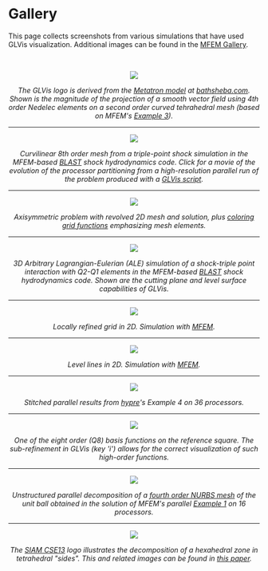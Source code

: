 # Gallery

This page collects screenshots from various simulations that have used GLVis visualization. Additional images can be found in the  [MFEM Gallery](https://github.com/mfem/mfem/wiki/Gallery).

<br>
<center>

[![](img/gallery/logo-gallery.png)](img/gallery/logo-gallery-full.png)

*The GLVis logo is derived from the [Metatron model](http://www.bathsheba.com/downloads/metatron.zip) at [bathsheba.com](http://www.bathsheba.com). Shown is the magnitude of the projection of a smooth vector field using 4th order Nedelec elements on a second order curved tehrahedral mesh (based on MFEM's [Example 3](http://mfem.github.io/doxygen/html/ex3_8cpp_source.html)).*

----

[![](img/gallery/triple-point_BLAST_q8q7.png)](img/gallery/triple-pt-np128.gif)

*Curvilinear 8th order mesh from a triple-point shock simulation in the MFEM-based  [BLAST](http://www.llnl.gov/casc/blast) shock hydrodynamics code. Click for a movie of the evolution of the processor partitioning from a high-resolution parallel run of the problem produced with a [GLVis script](https://github.com/glvis/glvis/wiki/Options-And-Use#glvis-scripts).*

----

![](img/gallery/triple-pt-rz-2-web.png)

*Axisymmetric problem with revolved 2D mesh and solution, plus [coloring grid functions](https://github.com/glvis/glvis/wiki/Options-And-Use#visualizing-functions) emphasizing mesh elements.*

----

[![](img/gallery/tp-3d-ale-black.png)](http://computation.llnl.gov/)

*3D Arbitrary Lagrangian-Eulerian (ALE) simulation of a shock-triple point interaction with Q2-Q1 elements in the MFEM-based [BLAST](http://www.llnl.gov/casc/blast) shock hydrodynamics code. Shown are the cutting plane and level surface capabilities of GLVis.*

----

![](img/gallery/fem2d-1.png)

*Locally refined grid in 2D. Simulation with [MFEM](http://mfem.org).*

----

![](img/gallery/fem2d-2.png)

*Level lines in 2D. Simulation with [MFEM](http://mfem.org).*

----

![](img/gallery/hypre-ex4-np36-n15-K3-C1-U02-F4.png)

*Stitched parallel results from [hypre](http://www.llnl.gov/casc/hypre)'s Example 4 on 36 processors.*

----

![](img/gallery/q8.png)

*One of the eight order (Q8) basis functions on the reference square. The sub-refinement in GLVis (key 'i') allows for the correct visualization of such high-order functions.*

----

![](img/gallery/ball-nurbs-np16.png)

*Unstructured parallel decomposition of a [fourth order NURBS mesh](https://github.com/mfem/mfem/blob/master/data/ball-nurbs.mesh) of the unit ball obtained in the solution of MFEM's parallel [Example 1](https://github.com/mfem/mfem/blob/master/examples/ex1p.cpp) on 16 processors.*

----

![](img/gallery/CSE13logo.jpeg)

*The [SIAM CSE13](http://www.siam.org/meetings/cse13) logo illustrates the decomposition of a hexahedral zone in tetrahedral "sides". This and related images can be found in [this paper](http://dx.doi.org/10.1137/100801640).*

</center>
